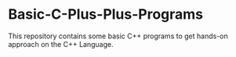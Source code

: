 # Basic-C-Plus-Plus-Programs
This repository contains some basic C++ programs to get hands-on approach on the C++ Language.

